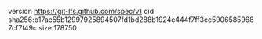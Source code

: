 version https://git-lfs.github.com/spec/v1
oid sha256:b17ac55b12997925894507fd1bd288b1924c444f7ff3cc59065859687cf7f49c
size 178750
